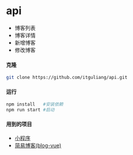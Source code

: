 # api
<!-- "start": "concurrently \"mongo\" \"node index\"" -->
- 博客列表
- 博客详情
- 新增博客
- 修改博客


#### 克隆
```bash
git clone https://github.com/itguliang/api.git
```

#### 运行
```bash
npm install   #安装依赖
npm run start #启动
```

#### 用到的项目
- [小程序](https://github.com/itguliang/itguliang-miniprogram)
- [简易博客(blog-vue)](https://github.com/itguliang/itguliang-miniprogram)
